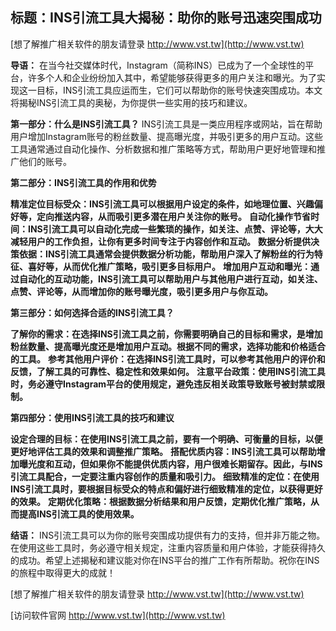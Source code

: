 ## **标题：INS引流工具大揭秘：助你的账号迅速突围成功**

[想了解推广相关软件的朋友请登录 http://www.vst.tw](http://www.vst.tw)

**导语：**
在当今社交媒体时代，Instagram（简称INS）已成为了一个全球性的平台，许多个人和企业纷纷加入其中，希望能够获得更多的用户关注和曝光。为了实现这一目标，INS引流工具应运而生，它们可以帮助你的账号快速突围成功。本文将揭秘INS引流工具的奥秘，为你提供一些实用的技巧和建议。

**第一部分：什么是INS引流工具？**
INS引流工具是一类应用程序或网站，旨在帮助用户增加Instagram账号的粉丝数量、提高曝光度，并吸引更多的用户互动。这些工具通常通过自动化操作、分析数据和推广策略等方式，帮助用户更好地管理和推广他们的账号。

**第二部分：INS引流工具的作用和优势**

**精准定位目标受众：INS引流工具可以根据用户设定的条件，如地理位置、兴趣偏好等，定向推送内容，从而吸引更多潜在用户关注你的账号。**
**自动化操作节省时间：INS引流工具可以自动化完成一些繁琐的操作，如关注、点赞、评论等，大大减轻用户的工作负担，让你有更多时间专注于内容创作和互动。**
**数据分析提供决策依据：INS引流工具通常会提供数据分析功能，帮助用户深入了解粉丝的行为特征、喜好等，从而优化推广策略，吸引更多目标用户。**
**增加用户互动和曝光：通过自动化的互动功能，INS引流工具可以帮助用户与其他用户进行互动，如关注、点赞、评论等，从而增加你的账号曝光度，吸引更多用户与你互动。**

**第三部分：如何选择合适的INS引流工具？**

**了解你的需求：在选择INS引流工具之前，你需要明确自己的目标和需求，是增加粉丝数量、提高曝光度还是增加用户互动。根据不同的需求，选择功能和价格适合的工具。**
**参考其他用户评价：在选择INS引流工具时，可以参考其他用户的评价和反馈，了解工具的可靠性、稳定性和效果如何。**
**注意平台政策：使用INS引流工具时，务必遵守Instagram平台的使用规定，避免违反相关政策导致账号被封禁或限制。**

**第四部分：使用INS引流工具的技巧和建议**

**设定合理的目标：在使用INS引流工具之前，要有一个明确、可衡量的目标，以便更好地评估工具的效果和调整推广策略。**
**搭配优质内容：INS引流工具可以帮助增加曝光度和互动，但如果你不能提供优质内容，用户很难长期留存。因此，与INS引流工具配合，一定要注重内容创作的质量和吸引力。**
**细致精准的定位：在使用INS引流工具时，要根据目标受众的特点和偏好进行细致精准的定位，以获得更好的效果。**
**定期优化策略：根据数据分析结果和用户反馈，定期优化推广策略，从而提高INS引流工具的使用效果。**

**结语：**
INS引流工具可以为你的账号突围成功提供有力的支持，但并非万能之物。在使用这些工具时，务必遵守相关规定，注重内容质量和用户体验，才能获得持久的成功。希望上述揭秘和建议能对你在INS平台的推广工作有所帮助。祝你在INS的旅程中取得更大的成就！

[想了解推广相关软件的朋友请登录 http://www.vst.tw](http://www.vst.tw)


[访问软件官网 http://www.vst.tw](http://www.vst.tw)
